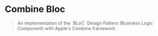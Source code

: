 # Combine Bloc
> An implementation of the ´BLoC´ Design Pattern (Business Logic Component) with Apple's Combine framework.
